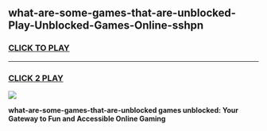 
## what-are-some-games-that-are-unblocked-Play-Unblocked-Games-Online-sshpn
<h3>
<a href="https://premium76.site?title=what-are-some-games-that-are-unblocked&ref=25A">CLICK TO PLAY</a></h3>
<hr>

<h3>
<a href="https://premium76.site?title=what-are-some-games-that-are-unblocked&ref=25A">CLICK 2 PLAY</a>
  
</h3>

<a href="https://premium76.site?title=what-are-some-games-that-are-unblocked&ref=25A"><img src="https://clearcache.store/games.png"></a>


**what-are-some-games-that-are-unblocked games unblocked: Your Gateway to Fun and Accessible Online Gaming**
